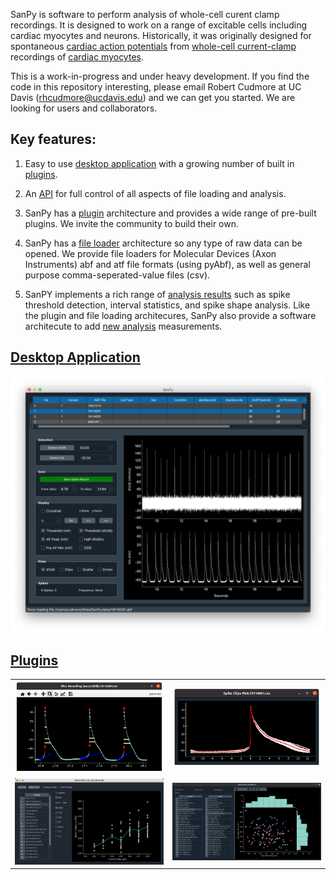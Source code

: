SanPy is software to perform analysis of whole-cell curent clamp recordings. It is designed to work on a range of excitable cells including cardiac myocytes and neurons. Historically, it was originally designed for spontaneous [cardiac action potentials][cardiac action potential] from [whole-cell current-clamp][patch-clamp] recordings of [cardiac myocytes].

This is a work-in-progress and under heavy development. If you find the code in this repository interesting, please email Robert Cudmore at UC Davis (rhcudmore@ucdavis.edu) and we can get you started. We are looking for users and collaborators.

## Key features:

1) Easy to use [desktop application](desktop-application) with a growing number of built in [plugins](plugins).

2) An [API](api/overview) for full control of all aspects of file loading and analysis.

3) SanPy has a [plugin](api/writing-a-plugin.md) architecture and provides a wide range of pre-built plugins. We invite the community to build their own.

4) SanPy has a [file loader](api/writing-a-file-loader.md) architecture so any type of raw data can be opened. We provide file loaders for Molecular Devices (Axon Instruments) abf and atf file formats (using pyAbf), as well as general purpose comma-seperated-value files (csv).

5) SanPY implements a rich range of [analysis results](methods/#analysis-results) such as spike threshold detection, interval statistics, and spike shape analysis. Like the plugin and file loading architecures, SanPy also provide a software architecute to add [new analysis](api/writing-new-analysis.md) measurements.

## [Desktop Application](desktop-application)

<IMG SRC="img/sanpy-pyqt-1.png" width=900>

## [Plugins](plugins)

<!-- <IMG SRC="img/plugins/scatter-plot.png" width=700> -->

<table>
<tr>
    <td>
    <IMG SRC="img/plugins/plot-recording.png" width=300>
    </td>
    <td>
    <IMG SRC="img/plugins/spike-clips.png" width=300>
    </td>
</tr>
<tr>
    <td>
    <IMG SRC="img/plugins/plot-fi.png" width=300>
    </td>
    <td>
    <IMG SRC="img/plugins/scatter-plot.png" width=300>
    </td>
</tr>
</table>

<!-- ### On the web -->

<!-- <IMG SRC="img/dash-june4.png" width=900 border=1> -->

<!--
## For anyone interested

SanPy is pronounced ['senpai']['senpai']
-->

[cardiac action potential]: https://en.wikipedia.org/wiki/Cardiac_action_potential
[cardiac myocytes]: https://en.wikipedia.org/wiki/Cardiac_muscle_cell
[patch-clamp]: https://en.wikipedia.org/wiki/Patch_clamp

['senpai']: https://en.wikipedia.org/wiki/Senpai_and_k%C5%8Dhai

